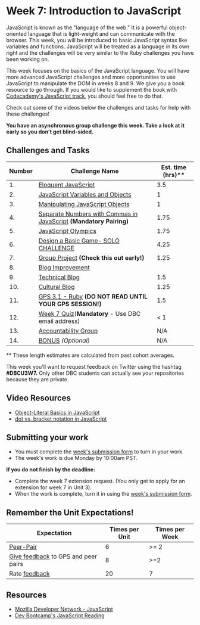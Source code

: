 # Week 7: Introduction to JavaScript

JavaScript is known as the "language of the web." It is a powerful object-oriented language that is light-weight and can communicate with the browser. This week, you will be introduced to basic JavaScript syntax like variables and functions. JavaScript will be treated as a language in its own right and the challenges will be very similar to the Ruby challenges you have been working on.

This week focuses on the basics of the JavaScript language. You will have more advanced JavaScript challenges and more opportunities to use JavaScript to manipulate the DOM in weeks 8 and 9. We give you a book resource to go through. If you would like to supplement the book with [Codecademy's JavaScript track](http://www.codecademy.com/en/tracks/javascript), you should feel free to do that.

Check out some of the videos below the challenges and tasks for help with these challenges!

**You have an asynchronous group challenge this week. Take a look at it early so you don't get blind-sided.**

## Challenges and Tasks

Number | Challenge Name | Est. time (hrs)**
-------|----------------|----------
1. | [Eloquent JavaScript](eloquent-js) | 3.5
2. | [JavaScript Variables and Objects](js-variables-objects) | 1
3. | [Manipulating JavaScript Objects](manipulating-js-objects) | 1
4. | [Separate Numbers with Commas in JavaScript](nums-commas) **(Mandatory Pairing)** | 1.75
5. | [JavaScript Olympics](javascript-olympics) | 1.75
6. | [Design a Basic Game- SOLO CHALLENGE](design-basic-game-solo-challenge) | 4.25
7. | [Group Project](group-project) **(Check this out early!)** | 1.25
8. | [Blog Improvement](blog-improvement.md)
9. | [Technical Blog](technical-blog.md) | 1.5
10. | [Cultural Blog](cultural-blog.md) | 1.25
11. | [GPS 3.1 - Ruby](gps3-1) **(DO NOT READ UNTIL YOUR GPS SESSION!)** | 1.5
12. | [Week 7 Quiz](https://www.classmarker.com/online-test/start/?quiz=fx6555670aa75465)(**Mandatory** - Use DBC email address) | < 1
13. | [Accountability Group](accountability-group.md) | N/A
14. | [BONUS](BONUS) *(Optional)* | N/A

** These length estimates are calculated from past cohort averages.


This week you'll want to request feedback on Twitter using the hashtag **#DBCU3W7.** Only other DBC students can actually see your repositories because they are private.

## Video Resources
- [Object-Literal Basics in JavaScript](https://talks.devbootcamp.com/object-literal-basics-in-javascript)
- [dot vs. bracket notation in JavaScript]()


## Submitting your work
- You must complete the [week's submission form](http://apply.devbootcamp.com) to turn in your work.
- The week's work is due Monday by 10:00am PST.

**If you do not finish by the deadline:**
- Complete the week 7 extension request. (You only get to apply for an extension for week 7 in Unit 3).
- When the work is complete, turn it in using the [week's submission form](http://apply.devbootcamp.com).

## Remember the Unit Expectations!

Expectation | Times per Unit | Times per Week
------------|----------|---------
[Peer-Pair](https://github.com/Devbootcamp/phase-0-handbook/blob/master/peer-pairing-sessions.md) | 6 | >= 2
[Give feedback](https://socrates.devbootcamp.com/feedback/new) to GPS and peer pairs | 8 | >=2
Rate [feedback](https://socrates.devbootcamp.com/feedback) | 20 | 7

## Resources
- [Mozilla Developer Network - JavaScript](https://developer.mozilla.org/en-US/docs/Web/JavaScript)
- [Dev Bootcamp's JavaScript Reading](reading-material/javascript_intro_lab)
